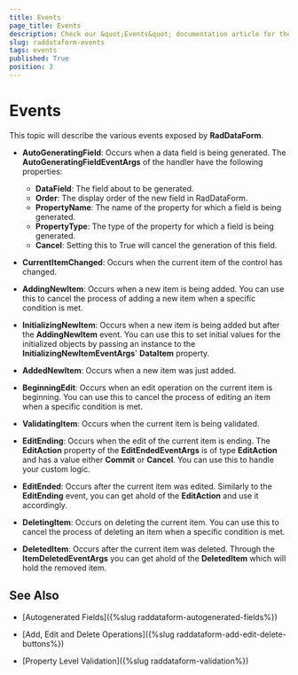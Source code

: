 ```yaml
---
title: Events
page_title: Events
description: Check our &quot;Events&quot; documentation article for the RadDataForm {{ site.framework_name }} control.
slug: raddataform-events
tags: events
published: True
position: 3
---
```


# Events

This topic will describe the various events exposed by **RadDataForm**.

* **AutoGeneratingField**: Occurs when a data field is being generated. The **AutoGeneratingFieldEventArgs** of the handler have the following properties:
	* **DataField**: The field about to be generated.
	* **Order**: The display order of the new field in RadDataForm.
	* **PropertyName**: The name of the property for which a field is being generated.
	* **PropertyType**: The type of the property for which a field is being generated.
	* **Cancel**: Setting this to True will cancel the generation of this field.

* **CurrentItemChanged**: Occurs when the current item of the control has changed.

* **AddingNewItem**: Occurs when a new item is being added. You can use this to cancel the process of adding a new item when a specific condition is met.

* **InitializingNewItem**: Occurs when a new item is being added but after the **AddingNewItem** event. You can use this to set initial values for the initialized objects by passing an instance to the **InitializingNewItemEventArgs**' **DataItem** property.

* **AddedNewItem**: Occurs when a new item was just added.

* **BeginningEdit**: Occurs when an edit operation on the current item is beginning. You can use this to cancel the process of editing an item when a specific condition is met.

* **ValidatingItem**: Occurs when the current item is being validated.

* **EditEnding**: Occurs when the edit of the current item is ending. The **EditAction** property of the **EditEndedEventArgs** is of type **EditAction** and has a value either **Commit** or **Cancel**. You can use this to handle your custom logic.

* **EditEnded**: Occurs after the current item was edited. Similarly to the **EditEnding** event, you can get ahold of the **EditAction** and use it accordingly.

* **DeletingItem**: Occurs on deleting the current item. You can use this to cancel the process of deleting an item when a specific condition is met.

* **DeletedItem**: Occurs after the current item was deleted. Through the **ItemDeletedEventArgs** you can get ahold of the **DeletedItem** which will hold the removed item.

## See Also

* [Autogenerated Fields]({%slug raddataform-autogenerated-fields%})

* [Add, Edit and Delete Operations]({%slug raddataform-add-edit-delete-buttons%})

* [Property Level Validation]({%slug raddataform-validation%})